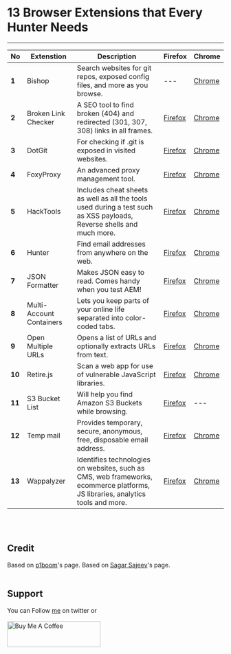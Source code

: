 # 13 Browser Extensions that Every Hunter Needs


-------
No | Extenstion | Description | Firefox | Chrome
------- | ------- | ------- | ------- | ------- 
**1** | Bishop | Search websites for git repos, exposed config files, and more as you browse. | --- | [Chrome](https://chrome.google.com/webstore/detail/bishop-vulnerability-scan/cbkdeoaaclnbidadjimofnhpbfhjakoe)
**2** | Broken Link Checker | A SEO tool to find broken (404) and redirected (301, 307, 308) links in all frames. | [Firefox](https://addons.mozilla.org/en-US/firefox/addon/find-broken-links/) | [Chrome](https://chrome.google.com/webstore/detail/broken-link-checker/nibppfobembgfmejpjaaeocbogeonhch?hl=en)
**3** | DotGit | For checking if .git is exposed in visited websites. | [Firefox](https://addons.mozilla.org/en-US/firefox/addon/dotgit/) | [Chrome](https://chrome.google.com/webstore/detail/dotgit/pampamgoihgcedonnphgehgondkhikel?hl=en)
**4** | FoxyProxy | An advanced proxy management tool. | [Firefox](https://addons.mozilla.org/en-US/firefox/addon/foxyproxy-standard/) | [Chrome](https://chrome.google.com/webstore/detail/foxyproxy-standard/gcknhkkoolaabfmlnjonogaaifnjlfnp?hl=en)
**5** | HackTools | Includes cheat sheets as well as all the tools used during a test such as XSS payloads, Reverse shells and much more. | [Firefox](https://addons.mozilla.org/en-US/firefox/addon/hacktools/) | [Chrome](https://chrome.google.com/webstore/detail/hack-tools/cmbndhnoonmghfofefkcccljbkdpamhi)
**6** | Hunter | Find email addresses from anywhere on the web. | [Firefox](https://addons.mozilla.org/en-US/firefox/addon/hunterio/) | [Chrome](https://chrome.google.com/webstore/detail/hunter-email-finder-exten/hgmhmanijnjhaffoampdlllchpolkdnj?hl=en)
**7** | JSON Formatter | Makes JSON easy to read. Comes handy when you test AEM! | [Firefox](https://addons.mozilla.org/en-US/firefox/addon/json-formatter/) | [Chrome](https://chrome.google.com/webstore/detail/json-formatter/bcjindcccaagfpapjjmafapmmgkkhgoa?hl=en)
**8** | Multi-Account Containers | Lets you keep parts of your online life separated into color-coded tabs. | [Firefox](https://addons.mozilla.org/en-US/firefox/addon/multi-account-containers/) | [Chrome](https://chrome.google.com/webstore/detail/sessionbox-multi-login-to/megbklhjamjbcafknkgmokldgolkdfig?hl=en)
**9** | Open Multiple URLs | Opens a list of URLs and optionally extracts URLs from text. | [Firefox](https://addons.mozilla.org/en-US/firefox/addon/open-multiple-urls/) | [Chrome](https://chrome.google.com/webstore/detail/open-multiple-urls/oifijhaokejakekmnjmphonojcfkpbbh?hl=en)
**10** | Retire.js | Scan a web app for use of vulnerable JavaScript libraries. | [Firefox](https://addons.mozilla.org/en-US/firefox/addon/foxyproxy-standard/) | [Chrome](https://chrome.google.com/webstore/detail/foxyproxy-standard/laabfmlnjonogaaifnjlfnp?hl=en)
**11** | S3 Bucket List | Will help you find Amazon S3 Buckets while browsing. | [Firefox](https://addons.mozilla.org/en-US/firefox/addon/s3-bucket-list/) | ---
**12** | Temp mail | Provides temporary, secure, anonymous, free, disposable email address. | [Firefox](https://addons.mozilla.org/en-US/firefox/addon/temp-mail/) | [Chrome](https://chrome.google.com/webstore/detail/temp-mail-disposable-temp/inojafojbhdpnehkhhfjalgjjobnhomj?hl=en)
**13** | Wappalyzer | Identifies technologies on websites, such as CMS, web frameworks, ecommerce platforms, JS libraries, analytics tools and more. | [Firefox](https://addons.mozilla.org/en-US/firefox/addon/wappalyzer/) | [Chrome](https://chrome.google.com/webstore/detail/wappalyzer-technology-pro/gppongmhjkpfnbhagpmjfkannfbllamg)

<br>&nbsp;
## Credit
Based on [p1boom](https://www.p1boom.com/2022/02/top25-browser-extensions-for-hacker.html)'s page.
Based on [Sagar Sajeev](https://sagarsajeev.medium.com/browser-extensions-which-have-landed-28ea451d531c)'s page.
<br>&nbsp;

## Support
You can Follow [me](https://twitter.com/iamfuche) on twitter or
<br><br><a href="https://www.buymeacoffee.com/iamfuche" target="_blank"><img src="https://cdn.buymeacoffee.com/buttons/v2/default-yellow.png" alt="Buy Me A Coffee" style="height: 60px !important;width: 217px !important;" ></a>
